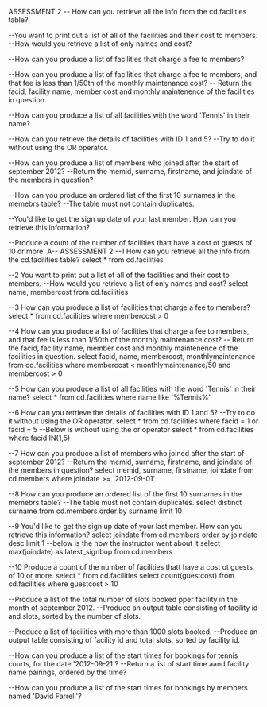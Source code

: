<!-- challege: select where
select * from film
select description from film where title = 'Outlaw Hanky'

select phone from "address" where address = '259 Ipoh Drive' 
 -->

<!-- 
Challenge: ORDER BY
select phone from "address" where address = '259 Ipoh Drive'  

select phone from "address" where address = '259 Ipoh Drive' 

select count(length) from film where length <= 50
-->

<!-- General Challenge 1
select count(amount) from payment where amount > 5

select count(*) from actor where first_name like 'P%'

select count(distinct(district)) from address

select distinct(district) from address

select count(*) from film where rating = 'R' and replacement_cost between 5 and 15

select count(*) from film where title like '%Truman%' -->

<!-- Challenge Group BY

--we have 2 staff members, with staff IDs 1 and 2. We want to give a bonus to the stff member that handled the most payments.(most in terms of number ofpayments processed, not total dollar amount).--
-- how many payments did each staff member handle and who gets the bonus--
select count(payment_id) from payment group by staff_id

--Corporate HQ is conducting a study on the relationship between replacement cost and a movie MPAA rating(G, PG, R ,ETC)--
--What is the average replacement cost perr MPAA rating 
--NOTE: You may need to expand the AVG column to view correct results
select rating, avg(replacement_cost) from film group by rating

--We are running a promotion to reward our top 5 customers with coupons.--
--what are the customer ids of the top 5 customers by total spend?
select customer_id, sum(amount) from payment group by customer_id order by sum(amount) desc limit 5 -->

<!-- --ASSESSMENT TEST 1 --
-- 1) Return the customer IDs of customers who have spent at least $110 with the staff member who has an ID of 2. --
-- The answer should be customers 187 and 148 --
select customer_id, sum(amount) from payment where staff_id = 2 group by customer_id having sum(amount) >=110

-- 2) How many films begin with the letter J?--
-- The answer should be 20 --
select count(title) from film where title like 'J%'

--3) What customer has the highest customer ID number whose name starts with an 'E' and has an address ID lower than 500?
-- The answer is Eddie Tomlin
select first_name, last_name from customer where address_id < 500 and first_name like 'E%' order by customer_id DESC limit 1 -->

<!-- JOIN Challenge Task

-- california sales tax laws have changed and we need to alert our customers to this through email.
-- What are the emails of the customers who live in California?
select * from address
select * from customer

select district, email from address join customer on address.address_id = customer.address_id where district = 'California'

--A customer walks in and is ah uge fan of the actor 'Nick wahlberg' and wants to know which movies he is in.--
-- get a list of all the movies 'Nick Wahlberg' has been in. --
-- We want title, first name and last name --
select * from actor
select * from film
select * from film_actor

select film.title, actor.first_name, actor.last_name from film join film_actor on film.film_id = film_actor.film_id join actor on film_actor.actor_id = actor.actor_id where actor.first_name = 'Nick' and  actor.last_name = 'Wahlberg' -->

<!-- TIMESTAMPS AND EXTRACT
During which months did payments occur?--
--Format your answer to return back the full month name--
select distinct(to_char(payment_date,'month')) from payment

--How many payments occured on a monday?--
select count(*) from payment where extract(dow from payment_date) = 1 -->

ASSESSMENT 2
-- How can you retrieve all the info from the cd.facilities table?

--You want to print out a list of all of the facilities and their cost to members.
--How would you retrieve a list of only names and cost?


--How can you produce a list of facilities that charge a fee to members?

--How can you produce a list of facilities that charge a fee to members, and that fee is less  than 1/50th of the  monthly maintenance cost?
-- Return the facid, facility name, member cost and monthly maintenence of the facilities in question.


--How can you produce a list of all facilities with the word 'Tennis' in their name?

--How can you retrieve the details of facilities with ID 1 and 5?
--Try to do it without using the OR operator.

--How can you produce a list of members who joined after the start of september 2012?
--Return the memid, surname, firstname, and joindate of the members in question?


--How can you produce an ordered list of  the first 10 surnames in the memebrs table?
--The table must not contain duplicates.

--You'd like to get the sign up date of your last member. How can you retrieve this information?

--Produce a count of the number of facilities thatt have a cost ot guests of 10 or more.
A-- ASSESSMENT 2
--1 How can you retrieve all the info from the cd.facilities table?
select * from cd.facilities

--2 You want to print out a list of all of the facilities and their cost to members.
--How would you retrieve a list of only names and cost?
select name, membercost from cd.facilities 

--3 How can you produce a list of facilities that charge a fee to members?
select * from cd.facilities where membercost > 0


--4 How can you produce a list of facilities that charge a fee to members, and that fee is less  than 1/50th of the  monthly maintenance cost?
-- Return the facid, facility name, member cost and monthly maintenence of the facilities in question.
select facid, name, membercost, monthlymaintenance from cd.facilities where membercost < monthlymaintenance/50 and membercost > 0

--5 How can you produce a list of all facilities with the word 'Tennis' in their name?
select * from cd.facilities where name like '%Tennis%'


--6 How can you retrieve the details of facilities with ID 1 and 5?
--Try to do it without using the OR operator.
select * from cd.facilities where facid = 1 or facid = 5
--Below is without using the or operator
select * from cd.facilities where facid IN(1,5)

--7 How can you produce a list of members who joined after the start of september 2012?
--Return the memid, surname, firstname, and joindate of the members in question?
select memid, surname, firstname, joindate from cd.members where joindate >= '2012-09-01'

--8 How can you produce an ordered list of  the first 10 surnames in the memebrs table?
--The table must not contain duplicates.
select distinct surname from cd.members order by surname limit 10


--9 You'd like to get the sign up date of your last member. How can you retrieve this information?
select joindate from cd.members order by joindate desc limit 1
--below is the how the instructor went about it
select max(joindate) as latest_signbup from cd.members

--10 Produce a count of the number of facilities thatt have a cost ot guests of 10 or more.
select * from cd.facilities
select count(guestcost) from cd.facilities where guestcost > 10

--Produce a list of the total number of slots booked pper facility in the month of september 2012.
--Produce an output table consisting of facility id and slots, sorted by the number of slots.

--Produce a list of facilities with more than 1000 slots booked. 
--Produce an output table consisting of facility id and total slots, sorted by facility id.


--How can you produce a list of the start times for bookings for tennis courts, for the date '2012-09-21'?
--Return a list of start time aand facility name pairings, ordered by the time?

--How can you produce a list of the start times for bookings by members named 'David Farrell'?